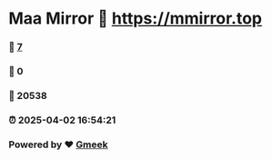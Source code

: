 # Maa Mirror :link: https://mmirror.top 
### :page_facing_up: [7](https://mmirror.top/tag.html) 
### :speech_balloon: 0 
### :hibiscus: 20538 
### :alarm_clock: 2025-04-02 16:54:21 
### Powered by :heart: [Gmeek](https://github.com/Meekdai/Gmeek)
